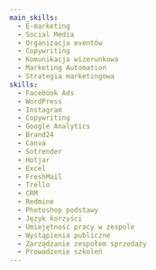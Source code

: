 ```yaml
---
main_skills:
  - E-marketing
  - Social Media
  - Organizacja eventów
  - Copywriting
  - Komunikacja wizerunkowa
  - Marketing Automation
  - Strategia marketingowa
skills:
  - Facebook Ads
  - WordPress
  - Instagram
  - Copywriting
  - Google Analytics
  - Brand24
  - Canva
  - Sotrender
  - Hotjar
  - Excel
  - FreshMail
  - Trello
  - CRM
  - Redmine
  - Photoshop podstawy
  - Język korzyści
  - Umiejętność pracy w zespole
  - Wystąpienia publiczne
  - Zarządzanie zespołem sprzedaży
  - Prowadzenie szkoleń
---
```

